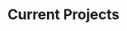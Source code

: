 # Current Projects

<div style="display: none; height: 0; opacity: 0; justify-content: center; place-items: center;">
  <img style="border-radius: 16px !important;" src="https://github.com/SethBurkart123/SethBurkart123/assets/108050083/e1d2654d-4932-4fc9-8dbf-ec34e571f170" width="50%" />
</div>
